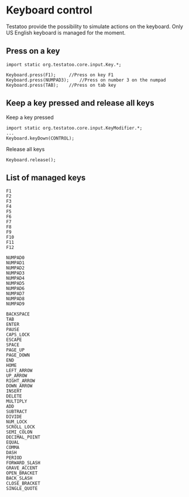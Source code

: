 # Keyboard control

Testatoo provide the possibility to simulate actions on the keyboard.
Only US English keyboard is managed for the moment.

## Press on a key

    import static org.testatoo.core.input.Key.*;
    
    Keyboard.press(F1);		//Press on key F1
    Keyboard.press(NUMPAD3);	//Press on number 3 on the numpad
    Keyboard.press(TAB);	//Press on tab key

## Keep a key pressed and release all keys

Keep a key pressed

    import static org.testatoo.core.input.KeyModifier.*;
    ...
    Keyboard.keyDown(CONTROL);

Release all keys

    Keyboard.release();

## List of managed keys

    F1
    F2
    F3
    F4
    F5
    F6
    F7
    F8
    F9
    F10
    F11
    F12

    NUMPAD0
    NUMPAD1
    NUMPAD2
    NUMPAD3
    NUMPAD4
    NUMPAD5
    NUMPAD6
    NUMPAD7
    NUMPAD8
    NUMPAD9

    BACKSPACE
    TAB
    ENTER
    PAUSE
    CAPS_LOCK
    ESCAPE
    SPACE
    PAGE_UP
    PAGE_DOWN
    END
    HOME
    LEFT_ARROW
    UP_ARROW
    RIGHT_ARROW
    DOWN_ARROW
    INSERT
    DELETE
    MULTIPLY
    ADD
    SUBTRACT
    DIVIDE
    NUM_LOCK
    SCROLL_LOCK
    SEMI_COLON
    DECIMAL_POINT
    EQUAL
    COMMA
    DASH
    PERIOD
    FORWARD_SLASH
    GRAVE_ACCENT
    OPEN_BRACKET
    BACK_SLASH
    CLOSE_BRACKET
    SINGLE_QUOTE